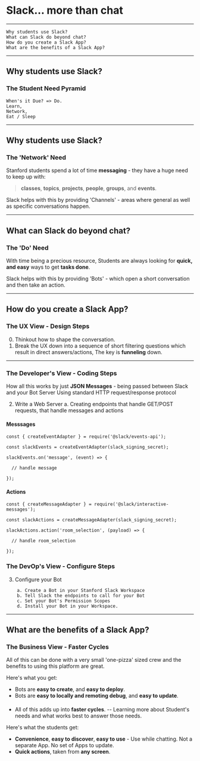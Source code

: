 
# Slack... more than chat
---

```
Why students use Slack?
What can Slack do beyond chat?
How do you create a Slack App?
What are the benefits of a Slack App?
```

---

## Why students use Slack?

### The Student Need Pyramid 

```
When's it Due? => Do.
Learn, 
Network, 
Eat / Sleep
```

---

## Why students use Slack?

### The 'Network' Need

Stanford students spend a lot of time **messaging** - they have a huge need to keep up with: 
> **classes**, **topics**, **projects**, 
> **people**, **groups**, 
> and **events**.

Slack helps with this by providing 'Channels' - areas where general as well as specific conversations happen.

---

## What can Slack do beyond chat?

### The 'Do' Need

With time being a precious resource, Students are always looking for **quick, and easy** ways to get **tasks done**.

Slack helps with this by providing 'Bots' - which open a short conversation and then take an action.  

---

## How do you create a Slack App?

### The UX View - Design Steps

0. Thinkout how to shape the conversation. 
1. Break the UX down into a sequence of short filtering questions which result in direct answers/actions, The key is **funneling** down.

---  

### The Developer's View - Coding Steps

How all this works by just **JSON Messages** - being passed between Slack and your Bot Server
Using standard HTTP request/response protocol

2. Write a Web Server
    a. Creating endpoints that handle GET/POST requests, that handle messages and actions

#### Messsages

```
const { createEventAdapter } = require('@slack/events-api');

const slackEvents = createEventAdapter(slack_signing_secret);

slackEvents.on('message', (event) => {

  // handle message

});
```

#### Actions

```
const { createMessageAdapter } = require('@slack/interactive-messages');

const slackActions = createMessageAdapter(slack_signing_secret);

slackActions.action('room_selection', (payload) => {  

  // handle room_selection

});
```

### The DevOp's View - Configure Steps

3. Configure your Bot 
```
    a. Create a Bot in your Stanford Slack Workspace
    b. Tell Slack the endpoints to call for your Bot
    c. Set your Bot's Permission Scopes
    d. Install your Bot in your Workspace.
```

---

## What are the benefits of a Slack App?

### The Business View - Faster Cycles

All of this can be done with a very small 'one-pizza' sized crew and the benefits to using this platform are great.

Here's what you get:
- Bots are **easy to create**, and **easy to deploy**.
- Bots are **easy to locally and remoting debug**, and **easy to update**.
####
- All of this adds up into **faster cycles**. 
  -- Learning more about Student's needs and what works best to answer those needs.

Here's what the students get:
- **Convenience**, **easy to discover**, **easy to use** - Use while chatting. Not a separate App. No set of Apps to update.
- **Quick actions**, taken from **any screen**.
